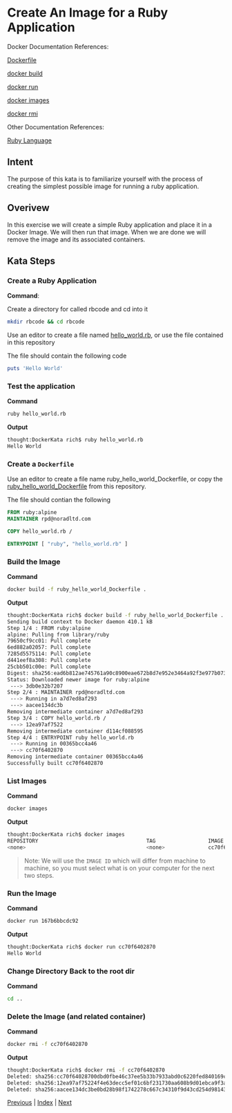 # Create An Image for a Ruby Application

Docker Documentation References:

[Dockerfile](https://docs.docker.com/engine/reference/builder/)

[docker build](https://docs.docker.com/engine/reference/commandline/build/)

[docker run](https://docs.docker.com/engine/reference/commandline/run/)

[docker images](https://docs.docker.com/engine/reference/commandline/images/)

[docker rmi](https://docs.docker.com/engine/reference/commandline/rmi/)

Other Documentation References:

[Ruby Language](https://www.ruby-lang.org)

## Intent

The purpose of this kata is to familiarize yourself with the process of creating  the simplest possible image for running a ruby application.

## Overivew

In this exercise we will create a simple Ruby application and place it in a Docker Image. We will then run that image. When we are done we will remove the image and its associated containers.

## Kata Steps

### Create a Ruby Application

**Command**:

Create a directory for called rbcode and cd into it

```bash
mkdir rbcode && cd rbcode
```

Use an editor to create a file named [hello_world.rb](hello_world.rb), or use the file contained in this repository

The file should contain the following code

```ruby
puts 'Hello World'
```

### Test the application

**Command**

```bash
ruby hello_world.rb
```

**Output**

```bash
thought:DockerKata rich$ ruby hello_world.rb
Hello World
```

### Create a `Dockerfile`

Use an editor to create a file name ruby_hello_world_Dockerfile, or copy the [ruby_hello_world_Dockerfile](ruby_hello_world_Dockerfile) from this repository.

The file should contian the following

```Dockerfile
FROM ruby:alpine
MAINTAINER rpd@noradltd.com

COPY hello_world.rb /

ENTRYPOINT [ "ruby", "hello_world.rb" ]
```

### Build the Image

**Command**

```bash
docker build -f ruby_hello_world_Dockerfile .
```

**Output**

```bash
thought:DockerKata rich$ docker build -f ruby_hello_world_Dockerfile .
Sending build context to Docker daemon 410.1 kB
Step 1/4 : FROM ruby:alpine
alpine: Pulling from library/ruby
79650cf9cc01: Pull complete
6ed882a02057: Pull complete
7285d5575114: Pull complete
d441eef8a308: Pull complete
25cbb501c00e: Pull complete
Digest: sha256:ead6b812ae745761a90c8900eae672b8d7e952e3464a92f3e977b073e4f91f1a
Status: Downloaded newer image for ruby:alpine
 ---> 3db0e32b7207
Step 2/4 : MAINTAINER rpd@noradltd.com
 ---> Running in a7d7ed8af293
 ---> aacee134dc3b
Removing intermediate container a7d7ed8af293
Step 3/4 : COPY hello_world.rb /
 ---> 12ea97af7522
Removing intermediate container d114cf088595
Step 4/4 : ENTRYPOINT ruby hello_world.rb
 ---> Running in 00365bcc4a46
 ---> cc70f6402870
Removing intermediate container 00365bcc4a46
Successfully built cc70f6402870
```

### List Images

**Command**

```bash
docker images
```

**Output**

```bash
thought:DockerKata rich$ docker images
REPOSITORY                                   TAG                 IMAGE ID            CREATED             SIZE
<none>                                       <none>              cc70f6402870        54 seconds ago      61.2 MB
```

> Note: We will use the `IMAGE ID` which will differ from machine to machine, so you must select what is on your computer for the next two steps.

### Run the Image

**Command**

```bash
docker run 167b6bbcdc92
```

**Output**

```bash
thought:DockerKata rich$ docker run cc70f6402870
Hello World
```

### Change Directory Back to the root dir

**Command**

```bash
cd ..
```

### Delete the Image (and related container)

**Command**

```bash
docker rmi -f cc70f6402870
```

**Output**

```bash
thought:DockerKata rich$ docker rmi -f cc70f6402870
Deleted: sha256:cc70f64028700dbd0fbe46c37ee5b33b7933abd0c6220fed840169c65d0a8a5e
Deleted: sha256:12ea97af75224f4e63decc5ef01c6bf231730aa608b9d01ebca9f3a4eb801c3b
Deleted: sha256:aacee134dc3be0bd28b98f1742278c667c34310f9d43cd254d98143f1d1b37bd
```

[Previous](15_simple_python_image.md) | [Index](README.md) | [Next](17_setting_envvars.md)
